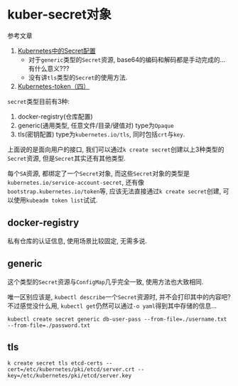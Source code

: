 # kuber-secret对象

参考文章

1. [Kubernetes中的Secret配置](https://www.cnblogs.com/Leslieblog/p/10158429.html)
    - 对于`generic`类型的`Secret`资源, base64的编码和解码都是手动完成的...有什么意义???
    - 没有讲`tls`类型的`Secret`的使用方法.
2. [Kubernetes-token（四）](https://www.jianshu.com/p/1c188189678c)

`secret`类型目前有3种: 

1. docker-registry(仓库配置)
2. generic(通用类型, 任意文件/目录/键值对) type为`Opaque`
3. tls(密钥配置) type为`kubernetes.io/tls`, 同时包括`crt`与`key`.

上面说的是面向用户的接口, 我们可以通过`k create secret`创建以上3种类型的`Secret`资源, 但是`Secret`其实还有其他类型.

每个`SA`资源, 都绑定了一个`Secret`对象, 而这些`Secret`对象的类型是`kubernetes.io/service-account-secret`, 还有像`bootstrap.kubernetes.io/token`等, 应该无法直接通过`k create secret`创建, 可以使用`kubeadm token list`试试.

## docker-registry

私有仓库的认证信息, 使用场景比较固定, 无需多说.

## generic

这个类型的`Secret`资源与`ConfigMap`几乎完全一致, 使用方法也大致相同. 

唯一区别应该是, `kubectl describe`一个`Secret`资源时, 并不会打印其中的内容吧? 不过感觉没什么用, `kubectl get`仍然可以通过`-o yaml`得到其中存储的信息...

```
kubectl create secret generic db-user-pass --from-file=./username.txt --from-file=./password.txt
```

## tls

```
k create secret tls etcd-certs --cert=/etc/kubernetes/pki/etcd/server.crt --key=/etc/kubernetes/pki/etcd/server.key
```
